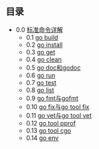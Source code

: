 ## 目录

* 0.0 [标准命令详解](0.0.md)
  - 0.1 [go build](0.1.md)
  - 0.2 [go install](0.2.md)
  - 0.3 [go get](0.3.md)
  - 0.4 [go clean](0.4.md)
  - 0.5 [go doc和godoc](0.5.md)
  - 0.6 [go run](0.6.md)
  - 0.7 [go test](0.7.md)
  - 0.8 [go list](0.8.md)
  - 0.9 [go fmt与gofmt](0.9.md)
  - 0.10 [go fix与go tool fix](0.10.md)
  - 0.11 [go vet与go tool vet](0.11.md)
  - 0.12 [go tool pprof](0.12.md)
  - 0.13 [go tool cgo](0.13.md)
  - 0.14 [go env](0.14.md)


